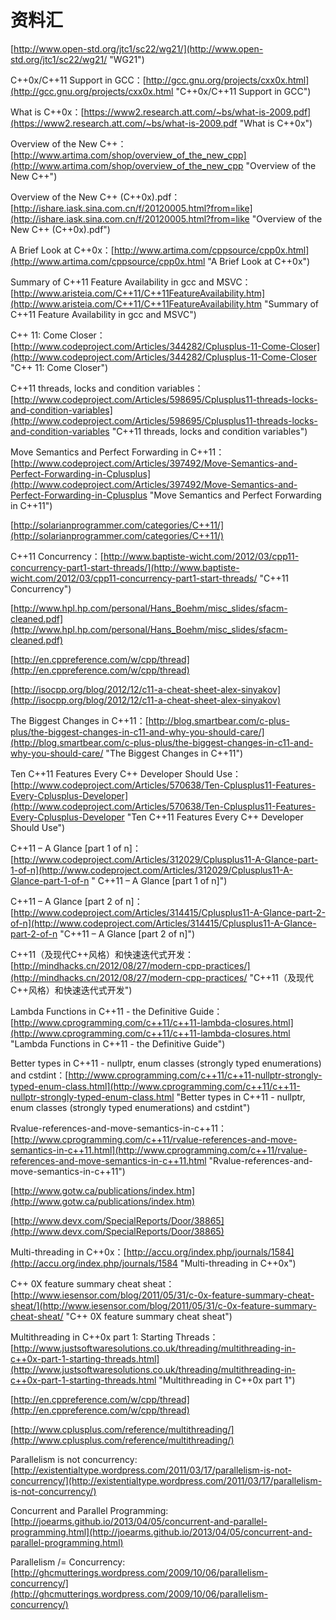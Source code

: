 ﻿# 资料汇 #

[http://www.open-std.org/jtc1/sc22/wg21/](http://www.open-std.org/jtc1/sc22/wg21/ "WG21")

C++0x/C++11 Support in GCC：[http://gcc.gnu.org/projects/cxx0x.html](http://gcc.gnu.org/projects/cxx0x.html "C++0x/C++11 Support in GCC")

What is C++0x：[https://www2.research.att.com/~bs/what-is-2009.pdf](https://www2.research.att.com/~bs/what-is-2009.pdf "What is C++0x")

Overview of the New C++：[http://www.artima.com/shop/overview_of_the_new_cpp](http://www.artima.com/shop/overview_of_the_new_cpp "Overview of the New C++")

Overview of the New C++ (C++0x).pdf：[http://ishare.iask.sina.com.cn/f/20120005.html?from=like](http://ishare.iask.sina.com.cn/f/20120005.html?from=like "Overview of the New C++ (C++0x).pdf")

A Brief Look at C++0x：[http://www.artima.com/cppsource/cpp0x.html](http://www.artima.com/cppsource/cpp0x.html "A Brief Look at C++0x")

Summary of C++11 Feature Availability in gcc and MSVC：[http://www.aristeia.com/C++11/C++11FeatureAvailability.htm](http://www.aristeia.com/C++11/C++11FeatureAvailability.htm "Summary of C++11 Feature Availability in gcc and MSVC")

C++ 11: Come Closer：[http://www.codeproject.com/Articles/344282/Cplusplus-11-Come-Closer](http://www.codeproject.com/Articles/344282/Cplusplus-11-Come-Closer "C++ 11: Come Closer")

C++11 threads, locks and condition variables： [http://www.codeproject.com/Articles/598695/Cplusplus11-threads-locks-and-condition-variables](http://www.codeproject.com/Articles/598695/Cplusplus11-threads-locks-and-condition-variables "C++11 threads, locks and condition variables")

Move Semantics and Perfect Forwarding in C++11：[http://www.codeproject.com/Articles/397492/Move-Semantics-and-Perfect-Forwarding-in-Cplusplus](http://www.codeproject.com/Articles/397492/Move-Semantics-and-Perfect-Forwarding-in-Cplusplus "Move Semantics and Perfect Forwarding in C++11")

[http://solarianprogrammer.com/categories/C++11/](http://solarianprogrammer.com/categories/C++11/)

C++11 Concurrency：[http://www.baptiste-wicht.com/2012/03/cpp11-concurrency-part1-start-threads/](http://www.baptiste-wicht.com/2012/03/cpp11-concurrency-part1-start-threads/ "C++11 Concurrency")

[http://www.hpl.hp.com/personal/Hans_Boehm/misc_slides/sfacm-cleaned.pdf](http://www.hpl.hp.com/personal/Hans_Boehm/misc_slides/sfacm-cleaned.pdf)

[http://en.cppreference.com/w/cpp/thread](http://en.cppreference.com/w/cpp/thread)

[http://isocpp.org/blog/2012/12/c11-a-cheat-sheet-alex-sinyakov](http://isocpp.org/blog/2012/12/c11-a-cheat-sheet-alex-sinyakov)

The Biggest Changes in C++11：[http://blog.smartbear.com/c-plus-plus/the-biggest-changes-in-c11-and-why-you-should-care/](http://blog.smartbear.com/c-plus-plus/the-biggest-changes-in-c11-and-why-you-should-care/ "The Biggest Changes in C++11")

Ten C++11 Features Every C++ Developer Should Use：[http://www.codeproject.com/Articles/570638/Ten-Cplusplus11-Features-Every-Cplusplus-Developer](http://www.codeproject.com/Articles/570638/Ten-Cplusplus11-Features-Every-Cplusplus-Developer "Ten C++11 Features Every C++ Developer Should Use")

C++11 – A Glance [part 1 of n]：[http://www.codeproject.com/Articles/312029/Cplusplus11-A-Glance-part-1-of-n](http://www.codeproject.com/Articles/312029/Cplusplus11-A-Glance-part-1-of-n " C++11 – A Glance [part 1 of n]")

C++11 – A Glance [part 2 of n]：[http://www.codeproject.com/Articles/314415/Cplusplus11-A-Glance-part-2-of-n](http://www.codeproject.com/Articles/314415/Cplusplus11-A-Glance-part-2-of-n "C++11 – A Glance [part 2 of n]")

C++11（及现代C++风格）和快速迭代式开发：[http://mindhacks.cn/2012/08/27/modern-cpp-practices/](http://mindhacks.cn/2012/08/27/modern-cpp-practices/ "C++11（及现代C++风格）和快速迭代式开发")

Lambda Functions in C++11 - the Definitive Guide：[http://www.cprogramming.com/c++11/c++11-lambda-closures.html](http://www.cprogramming.com/c++11/c++11-lambda-closures.html "Lambda Functions in C++11 - the Definitive Guide")

Better types in C++11 - nullptr, enum classes (strongly typed enumerations) and cstdint：[http://www.cprogramming.com/c++11/c++11-nullptr-strongly-typed-enum-class.html](http://www.cprogramming.com/c++11/c++11-nullptr-strongly-typed-enum-class.html "Better types in C++11 - nullptr, enum classes (strongly typed enumerations) and cstdint")

Rvalue-references-and-move-semantics-in-c++11：[http://www.cprogramming.com/c++11/rvalue-references-and-move-semantics-in-c++11.html](http://www.cprogramming.com/c++11/rvalue-references-and-move-semantics-in-c++11.html "Rvalue-references-and-move-semantics-in-c++11")

[http://www.gotw.ca/publications/index.htm](http://www.gotw.ca/publications/index.htm)

[http://www.devx.com/SpecialReports/Door/38865](http://www.devx.com/SpecialReports/Door/38865)

Multi-threading in C++0x：[http://accu.org/index.php/journals/1584](http://accu.org/index.php/journals/1584 "Multi-threading in C++0x")

C++ 0X feature summary cheat sheat：[http://www.iesensor.com/blog/2011/05/31/c-0x-feature-summary-cheat-sheat/](http://www.iesensor.com/blog/2011/05/31/c-0x-feature-summary-cheat-sheat/ "C++ 0X feature summary cheat sheat")

Multithreading in C++0x part 1: Starting Threads：[http://www.justsoftwaresolutions.co.uk/threading/multithreading-in-c++0x-part-1-starting-threads.html](http://www.justsoftwaresolutions.co.uk/threading/multithreading-in-c++0x-part-1-starting-threads.html "Multithreading in C++0x part 1")

[http://en.cppreference.com/w/cpp/thread](http://en.cppreference.com/w/cpp/thread)

[http://www.cplusplus.com/reference/multithreading/](http://www.cplusplus.com/reference/multithreading/)

Parallelism is not concurrency: [http://existentialtype.wordpress.com/2011/03/17/parallelism-is-not-concurrency/](http://existentialtype.wordpress.com/2011/03/17/parallelism-is-not-concurrency/)

Concurrent and Parallel Programming: [http://joearms.github.io/2013/04/05/concurrent-and-parallel-programming.html](http://joearms.github.io/2013/04/05/concurrent-and-parallel-programming.html)

Parallelism /= Concurrency: [http://ghcmutterings.wordpress.com/2009/10/06/parallelism-concurrency/](http://ghcmutterings.wordpress.com/2009/10/06/parallelism-concurrency/)